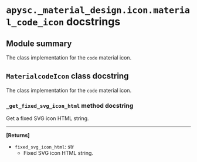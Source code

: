 # `apysc._material_design.icon.material_code_icon` docstrings

## Module summary

The class implementation for the `code` material icon.

## `MaterialcodeIcon` class docstring

The class implementation for the `code` material icon.

### `_get_fixed_svg_icon_html` method docstring

Get a fixed SVG icon HTML string.<hr>

**[Returns]**

- `fixed_svg_icon_html`: str
  - Fixed SVG icon HTML string.